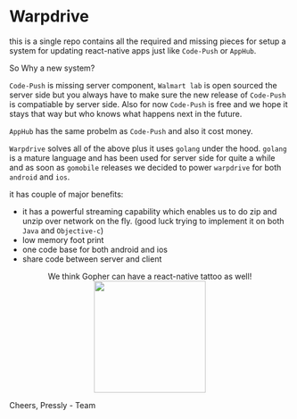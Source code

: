 # Warpdrive

this is a single repo contains all the required and missing pieces for setup a system for updating react-native apps just like `Code-Push` or `AppHub`. 

So Why a new system? 

`Code-Push` is missing server component, `Walmart lab` is open sourced the server side but you always have to make sure the new release of `Code-Push` is compatiable by server side. Also for now `Code-Push` is free and we hope it stays that way but who knows what happens next in the future.

`AppHub` has the same probelm as `Code-Push` and also it cost money.

`Warpdrive` solves all of the above plus it uses `golang` under the hood. `golang` is a mature language and has been used for server side for quite a while and as soon as `gomobile` releases we decided to power `warpdrive` for both `android` and `ios`.

it has couple of major benefits:

- it has a powerful streaming capability which enables us to do zip and unzip over network on the fly. (good luck trying to implement it on both `Java` and `Objective-c`)
- low memory foot print
- one code base for both android and ios
- share code between server and client



<p align="center">
We think Gopher can have a react-native tattoo as well!
    <img width="200" src="https://raw.githubusercontent.com/pressly/warpdrive/master/docs/assets/gopher-tattoo.jpg" />
</p>

Cheers,
Pressly - Team

